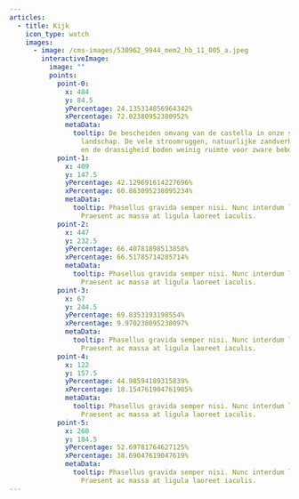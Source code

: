 ```yaml
---
articles:
  - title: Kijk
    icon_type: watch
    images:
      - image: /cms-images/530962_9944_mem2_hb_11_005_a.jpeg
        interactiveImage:
          image: ""
          points:
            point-0:
              x: 484
              y: 84.5
              yPercentage: 24.135314856964342%
              xPercentage: 72.02380952380952%
              metaData:
                tooltip: De bescheiden omvang van de castella in onze streken komt door het
                  landschap. De vele stroomruggen, natuurlijke zandverhogingen
                  en de drassigheid boden weinig ruimte voor zware bebouwing.
            point-1:
              x: 409
              y: 147.5
              yPercentage: 42.129691614227696%
              xPercentage: 60.863095238095234%
              metaData:
                tooltip: Phasellus gravida semper nisi. Nunc interdum lacus sit amet orci.
                  Praesent ac massa at ligula laoreet iaculis.
            point-2:
              x: 447
              y: 232.5
              yPercentage: 66.40781898513858%
              xPercentage: 66.51785714285714%
              metaData:
                tooltip: Phasellus gravida semper nisi. Nunc interdum lacus sit amet orci.
                  Praesent ac massa at ligula laoreet iaculis.
            point-3:
              x: 67
              y: 244.5
              yPercentage: 69.8353193198554%
              xPercentage: 9.970238095238097%
              metaData:
                tooltip: Phasellus gravida semper nisi. Nunc interdum lacus sit amet orci.
                  Praesent ac massa at ligula laoreet iaculis.
            point-4:
              x: 122
              y: 157.5
              yPercentage: 44.98594189315839%
              xPercentage: 18.154761904761905%
              metaData:
                tooltip: Phasellus gravida semper nisi. Nunc interdum lacus sit amet orci.
                  Praesent ac massa at ligula laoreet iaculis.
            point-5:
              x: 260
              y: 184.5
              yPercentage: 52.69781764627125%
              xPercentage: 38.69047619047619%
              metaData:
                tooltip: Phasellus gravida semper nisi. Nunc interdum lacus sit amet orci.
                  Praesent ac massa at ligula laoreet iaculis.
---
```

